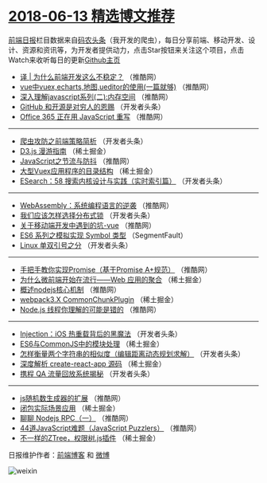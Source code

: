# [2018-06-13 精选博文推荐](http://hao.caibaojian.com/date/2018/06/13)

[前端日报](http://caibaojian.com/c/news)栏目数据来自[码农头条](http://hao.caibaojian.com/)（我开发的爬虫），每日分享前端、移动开发、设计、资源和资讯等，为开发者提供动力，点击Star按钮来关注这个项目，点击Watch来收听每日的更新[Github主页](https://github.com/kujian/frontendDaily)
* [译 | 为什么前端开发这么不稳定？](http://hao.caibaojian.com/77415.html) （推酷网）
* [vue中vuex,echarts,地图,ueditor的使用(一篇就够)](http://hao.caibaojian.com/77416.html) （推酷网）
* [深入理解javascript系列(二):内存空间](http://hao.caibaojian.com/77414.html) （推酷网）
* [GitHub 和开源是对穷人的恩赐](http://hao.caibaojian.com/77348.html) （开发者头条）
* [Office 365 正在用 JavaScript 重写](http://hao.caibaojian.com/77461.html) （推酷网）

***
* [爬虫攻防之前端策略简析](http://hao.caibaojian.com/77355.html) （开发者头条）
* [D3.js 漫游指南](http://hao.caibaojian.com/77333.html) （稀土掘金）
* [JavaScript之节流与防抖](http://hao.caibaojian.com/77403.html) （推酷网）
* [大型Vuex应用程序的目录结构](http://hao.caibaojian.com/77343.html) （稀土掘金）
* [ESearch：58 搜索内核设计与实践（实时索引篇）](http://hao.caibaojian.com/77360.html) （开发者头条）

***
* [WebAssembly：系统编程语言的逆袭](http://hao.caibaojian.com/77405.html) （推酷网）
* [我们应该怎样选择分布式锁](http://hao.caibaojian.com/77362.html) （开发者头条）
* [关于移动端开发中遇到的坑-vue](http://hao.caibaojian.com/77407.html) （推酷网）
* [ES6 系列之模拟实现 Symbol 类型](http://hao.caibaojian.com/77326.html) （SegmentFault）
* [Linux 单双引号之分](http://hao.caibaojian.com/77364.html) （开发者头条）

***
* [手把手教你实现Promise（基于Promise A+规范）](http://hao.caibaojian.com/77409.html) （推酷网）
* [为什么微前端开始在流行——Web 应用的聚合](http://hao.caibaojian.com/77328.html) （稀土掘金）
* [概述nodejs核心机制](http://hao.caibaojian.com/77410.html) （推酷网）
* [webpack3.X CommonChunkPlugin](http://hao.caibaojian.com/77329.html) （稀土掘金）
* [Node.js 线程你理解的可能是错的](http://hao.caibaojian.com/77411.html) （推酷网）

***
* [Injection：iOS 热重载背后的黑魔法](http://hao.caibaojian.com/77357.html) （开发者头条）
* [ES6与CommonJS中的模块处理](http://hao.caibaojian.com/77332.html) （稀土掘金）
* [怎样衡量两个字符串的相似度（编辑距离动态规划求解）](http://hao.caibaojian.com/77358.html) （开发者头条）
* [深度解析 create-react-app 源码](http://hao.caibaojian.com/77342.html) （稀土掘金）
* [携程 QA 流量回放系统揭秘](http://hao.caibaojian.com/77359.html) （开发者头条）

***
* [js随机数生成器的扩展](http://hao.caibaojian.com/77458.html) （推酷网）
* [闭包实际场景应用](http://hao.caibaojian.com/77334.html) （稀土掘金）
* [聊聊 Nodejs RPC（一）](http://hao.caibaojian.com/77404.html) （推酷网）
* [44道JavaScript难题（JavaScript Puzzlers）](http://hao.caibaojian.com/77459.html) （推酷网）
* [不一样的ZTree，权限树.js插件](http://hao.caibaojian.com/77335.html) （稀土掘金）

日报维护作者：[前端博客](http://caibaojian.com/) 和 [微博](http://caibaojian.com/go/weibo)

![weixin](https://user-images.githubusercontent.com/3055447/38468989-651132ac-3b80-11e8-8e6b-15122322a9d7.png)
